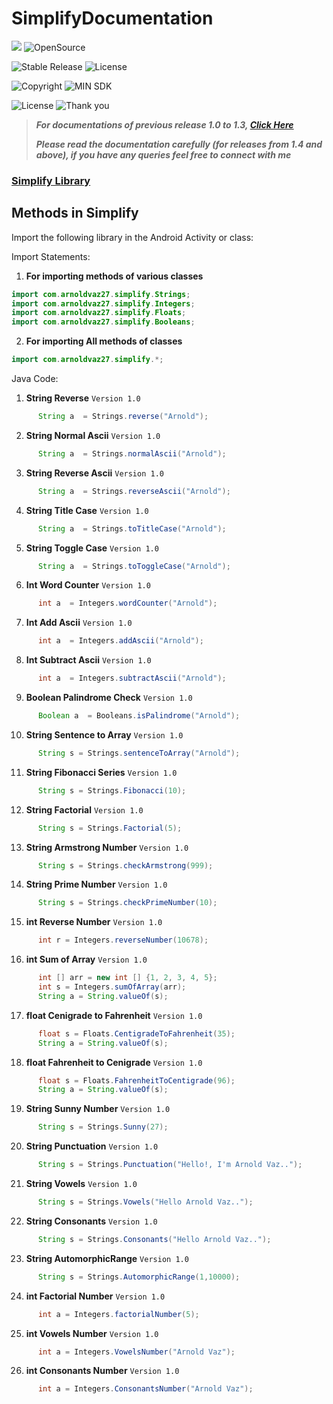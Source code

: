 # SimplifyDocumentation


[![](https://jitpack.io/v/arnoldvaz27/Simplify.svg)](https://jitpack.io/#arnoldvaz27/Simplify)
![OpenSource](https://img.shields.io/badge/Open%20Source-All%20pull%20requests%20will%20be%20verified%20and%20accepted-blue)

![Stable Release](https://img.shields.io/badge/status-stable%20release-red)
![License](https://img.shields.io/badge/License-MIT-purple)

![Copyright](https://img.shields.io/badge/Copyright%202021-Arnold%20Alwyn%20Vaz-blue)
![MIN SDK](https://img.shields.io/badge/Andriod%20SDK-API%2021-yellow)

![License](https://img.shields.io/badge/Documentation%20For%20-Release%201.4%20and%20above-pink)
![Thank you](https://img.shields.io/badge/Arnold%20Vaz-Thank%20you%20for%20visiting%20this%20open%20source%20library-red)

> ***For documentations of previous release 1.0 to 1.3, [Click Here](https://vazarnold27.medium.com/simplify-android-library-d0bcbe15dfbe)***
>
> ***Please read the documentation carefully (for releases from 1.4 and above), if you have any queries feel free to connect with me***

### **[Simplify Library](https://arnoldvaz27.github.io/Simplify/)**
## Methods in Simplify

Import the following library in the Android Activity or class:

Import Statements:
 1) **For importing methods of various classes**
```Java
import com.arnoldvaz27.simplify.Strings;
import com.arnoldvaz27.simplify.Integers;
import com.arnoldvaz27.simplify.Floats;
import com.arnoldvaz27.simplify.Booleans;
```

2) **For importing All methods of classes**
```Java
import com.arnoldvaz27.simplify.*;
```

Java Code:
1) **String Reverse** ```Version 1.0``` 
  ```Java
        String a  = Strings.reverse("Arnold");
 ```
 
 
2) **String Normal Ascii**  ```Version 1.0```
  ```Java
        String a  = Strings.normalAscii("Arnold");
 ```
 
3) **String Reverse Ascii** ```Version 1.0```
  ```Java
        String a  = Strings.reverseAscii("Arnold");
 ```
 
4) **String Title Case** ```Version 1.0```
  ```Java
        String a  = Strings.toTitleCase("Arnold");
 ```
 
5) **String Toggle Case** ```Version 1.0```
  ```Java
        String a  = Strings.toToggleCase("Arnold");
 ```
 
6) **Int Word Counter** ```Version 1.0```
  ```Java
        int a  = Integers.wordCounter("Arnold");
 ```
 
7) **Int Add Ascii** ```Version 1.0```
  ```Java
        int a  = Integers.addAscii("Arnold");
 ```
 
8) **Int Subtract Ascii** ```Version 1.0```
  ```Java
        int a  = Integers.subtractAscii("Arnold");
 ```
 
9) **Boolean Palindrome Check** ```Version 1.0```
  ```Java
        Boolean a  = Booleans.isPalindrome("Arnold");
 ```
 
10) **String Sentence to Array** ```Version 1.0```
  ```Java
        String s = Strings.sentenceToArray("Arnold");
 ```
  
11) **String Fibonacci Series** ```Version 1.0```
  ```Java
        String s = Strings.Fibonacci(10);
 ```
  
12) **String Factorial** ```Version 1.0```
  ```Java
        String s = Strings.Factorial(5);
 ```
 
13) **String Armstrong Number** ```Version 1.0```
  ```Java
        String s = Strings.checkArmstrong(999);
 ```
 
14) **String Prime Number** ```Version 1.0```
  ```Java
        String s = Strings.checkPrimeNumber(10);
 ```
  
15) **int Reverse Number** ```Version 1.0```
  ```Java
        int r = Integers.reverseNumber(10678);
 ```
  
16) **int Sum of Array** ```Version 1.0```
  ```Java
        int [] arr = new int [] {1, 2, 3, 4, 5};
        int s = Integers.sumOfArray(arr);
        String a = String.valueOf(s);
 ```
   
17) **float Cenigrade to Fahrenheit** ```Version 1.0```
  ```Java
        float s = Floats.CentigradeToFahrenheit(35);
        String a = String.valueOf(s);
 ```
   
18) **float Fahrenheit to Cenigrade** ```Version 1.0```
  ```Java
        float s = Floats.FahrenheitToCentigrade(96);
        String a = String.valueOf(s);
 ```
 
19) **String Sunny Number** ```Version 1.0```
  ```Java
        String s = Strings.Sunny(27);
 ```
 
20) **String Punctuation** ```Version 1.0```
  ```Java
        String s = Strings.Punctuation("Hello!, I'm Arnold Vaz..");
 ```
 
21) **String Vowels** ```Version 1.0```
  ```Java
        String s = Strings.Vowels("Hello Arnold Vaz..");
 ```
 
22) **String Consonants** ```Version 1.0```
  ```Java
        String s = Strings.Consonants("Hello Arnold Vaz..");
 ```
 
23) **String AutomorphicRange** ```Version 1.0```
  ```Java
        String s = Strings.AutomorphicRange(1,10000);
 ``` 
   
24) **int Factorial Number** ```Version 1.0```
  ```Java
        int a = Integers.factorialNumber(5);
 ``` 

   
25) **int Vowels Number** ```Version 1.0```
  ```Java
        int a = Integers.VowelsNumber("Arnold Vaz");
 ```
    
26) **int Consonants Number** ```Version 1.0```
  ```Java
        int a = Integers.ConsonantsNumber("Arnold Vaz");
 ```
